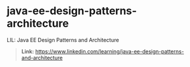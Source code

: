 # java-ee-design-patterns-architecture
LIL: Java EE Design Patterns and Architecture

> **Link:** https://www.linkedin.com/learning/java-ee-design-patterns-and-architecture
